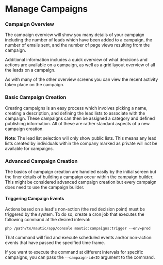 # Manage Campaigns

### Campaign Overview

The campaign overview will show you many details of your campaign including the number of leads which have been added to a campaign, the number of emails sent, and the number of page views resulting from the campaign.

Additional information includes a quick overview of what decisions and actions are available on a campaign, as well as a grid layout overview of all the leads on a campaign.

As with many of the other overview screens you can view the recent activity taken place on the campaign.

### Basic Campaign Creation
Creating campaigns is an easy process which involves picking a name, creating a description, and defining the lead lists to associate with the campaign. These campaigns can then be assigned a category and defined publishing information. All of these are rather standard aspects of a new campaign creation.

**Note**: The lead list selection will only show public lists. This means any lead lists created by individuals within the company marked as private will not be available for campaigns.

### Advanced Campaign Creation

The basics of campaign creation are handled easily by the initial screen but the finer details of building a campaign occur within the campaign builder. This might be considered advanced campaign creation but every campaign does need to use the campaign builder.


#### Triggering Campaign Events ####
Actions based on a lead's non-action (the red decision point) must be triggered by the system. To do so, create a cron job that executes the following command at the desired interval:

```
php /path/to/mautic/app/console mautic:campaigns:trigger --env=prod
```

That command will find and execute scheduled events and/or non-action events that have passed the specified time frame. 

If you want to execute the command at different intervals for specific campaigns, you can pass the `--campaign-id=ID` argument to the command.
